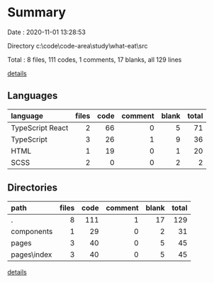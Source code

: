 # Summary

Date : 2020-11-01 13:28:53

Directory c:\code\code-area\study\what-eat\src

Total : 8 files,  111 codes, 1 comments, 17 blanks, all 129 lines

[details](details.md)

## Languages
| language | files | code | comment | blank | total |
| :--- | ---: | ---: | ---: | ---: | ---: |
| TypeScript React | 2 | 66 | 0 | 5 | 71 |
| TypeScript | 3 | 26 | 1 | 9 | 36 |
| HTML | 1 | 19 | 0 | 1 | 20 |
| SCSS | 2 | 0 | 0 | 2 | 2 |

## Directories
| path | files | code | comment | blank | total |
| :--- | ---: | ---: | ---: | ---: | ---: |
| . | 8 | 111 | 1 | 17 | 129 |
| components | 1 | 29 | 0 | 2 | 31 |
| pages | 3 | 40 | 0 | 5 | 45 |
| pages\index | 3 | 40 | 0 | 5 | 45 |

[details](details.md)